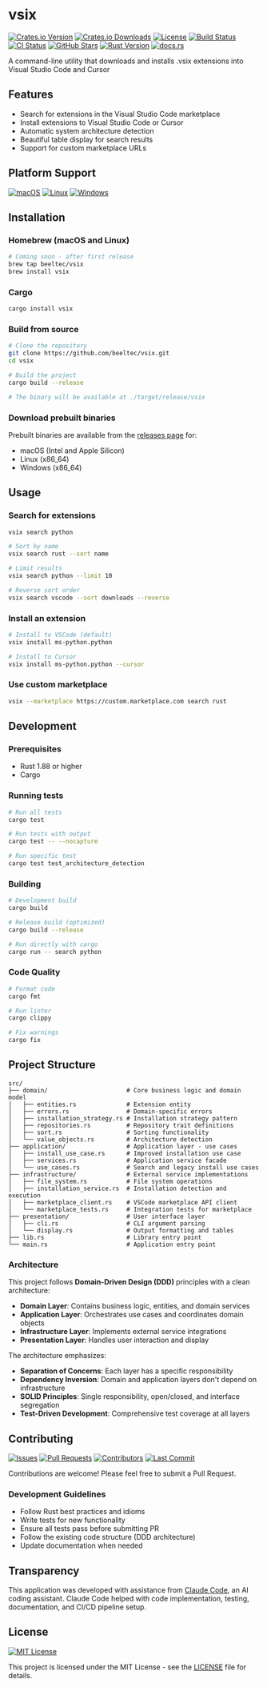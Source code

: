 # vsix

[![Crates.io Version](https://img.shields.io/crates/v/vsix)](https://crates.io/crates/vsix)
[![Crates.io Downloads](https://img.shields.io/crates/d/vsix)](https://crates.io/crates/vsix)
[![License](https://img.shields.io/crates/l/vsix)](https://github.com/beeltec/vsix/blob/main/LICENSE)
[![Build Status](https://img.shields.io/github/actions/workflow/status/beeltec/vsix/release.yml?label=Release)](https://github.com/beeltec/vsix/actions/workflows/release.yml)
[![CI Status](https://img.shields.io/github/actions/workflow/status/beeltec/vsix/ci.yml?label=CI)](https://github.com/beeltec/vsix/actions/workflows/ci.yml)
[![GitHub Stars](https://img.shields.io/github/stars/beeltec/vsix?style=social)](https://github.com/beeltec/vsix)
[![Rust Version](https://img.shields.io/badge/rust-1.89%2B-blue)](https://www.rust-lang.org)
[![docs.rs](https://img.shields.io/docsrs/vsix)](https://docs.rs/vsix)

A command-line utility that downloads and installs .vsix extensions into Visual Studio Code and Cursor

## Features

- Search for extensions in the Visual Studio Code marketplace
- Install extensions to Visual Studio Code or Cursor
- Automatic system architecture detection
- Beautiful table display for search results
- Support for custom marketplace URLs

## Platform Support

[![macOS](https://img.shields.io/badge/macOS-x86__64%20%7C%20ARM64-black?logo=apple)](https://github.com/beeltec/vsix/releases)
[![Linux](https://img.shields.io/badge/Linux-x86__64%20%7C%20ARM64-FCC624?logo=linux&logoColor=black)](https://github.com/beeltec/vsix/releases)
[![Windows](https://img.shields.io/badge/Windows-x86__64%20%7C%20ARM64-0078D4?logo=windows)](https://github.com/beeltec/vsix/releases)

## Installation

### Homebrew (macOS and Linux)

```bash
# Coming soon - after first release
brew tap beeltec/vsix
brew install vsix
```

### Cargo

```bash
cargo install vsix
```

### Build from source

```bash
# Clone the repository
git clone https://github.com/beeltec/vsix.git
cd vsix

# Build the project
cargo build --release

# The binary will be available at ./target/release/vsix
```

### Download prebuilt binaries

Prebuilt binaries are available from the [releases page](https://github.com/beeltec/vsix/releases) for:
- macOS (Intel and Apple Silicon)
- Linux (x86_64)
- Windows (x86_64)

## Usage

### Search for extensions
```bash
vsix search python

# Sort by name
vsix search rust --sort name

# Limit results
vsix search python --limit 10

# Reverse sort order
vsix search vscode --sort downloads --reverse
```

### Install an extension
```bash
# Install to VSCode (default)
vsix install ms-python.python

# Install to Cursor
vsix install ms-python.python --cursor
```

### Use custom marketplace
```bash
vsix --marketplace https://custom.marketplace.com search rust
```

## Development

### Prerequisites

- Rust 1.88 or higher
- Cargo

### Running tests

```bash
# Run all tests
cargo test

# Run tests with output
cargo test -- --nocapture

# Run specific test
cargo test test_architecture_detection
```

### Building

```bash
# Development build
cargo build

# Release build (optimized)
cargo build --release

# Run directly with cargo
cargo run -- search python
```

### Code Quality

```bash
# Format code
cargo fmt

# Run linter
cargo clippy

# Fix warnings
cargo fix
```

## Project Structure

```
src/
├── domain/                      # Core business logic and domain model
│   ├── entities.rs              # Extension entity
│   ├── errors.rs                # Domain-specific errors
│   ├── installation_strategy.rs # Installation strategy pattern
│   ├── repositories.rs          # Repository trait definitions
│   ├── sort.rs                  # Sorting functionality
│   └── value_objects.rs         # Architecture detection
├── application/                 # Application layer - use cases
│   ├── install_use_case.rs      # Improved installation use case
│   ├── services.rs              # Application service facade
│   └── use_cases.rs             # Search and legacy install use cases
├── infrastructure/              # External service implementations
│   ├── file_system.rs           # File system operations
│   ├── installation_service.rs  # Installation detection and execution
│   ├── marketplace_client.rs    # VSCode marketplace API client
│   └── marketplace_tests.rs     # Integration tests for marketplace
├── presentation/                # User interface layer
│   ├── cli.rs                   # CLI argument parsing
│   └── display.rs               # Output formatting and tables
├── lib.rs                       # Library entry point
└── main.rs                      # Application entry point
```

### Architecture

This project follows **Domain-Driven Design (DDD)** principles with a clean architecture:

- **Domain Layer**: Contains business logic, entities, and domain services
- **Application Layer**: Orchestrates use cases and coordinates domain objects
- **Infrastructure Layer**: Implements external service integrations
- **Presentation Layer**: Handles user interaction and display

The architecture emphasizes:
- **Separation of Concerns**: Each layer has a specific responsibility
- **Dependency Inversion**: Domain and application layers don't depend on infrastructure
- **SOLID Principles**: Single responsibility, open/closed, and interface segregation
- **Test-Driven Development**: Comprehensive test coverage at all layers

## Contributing

[![Issues](https://img.shields.io/github/issues/beeltec/vsix)](https://github.com/beeltec/vsix/issues)
[![Pull Requests](https://img.shields.io/github/issues-pr/beeltec/vsix)](https://github.com/beeltec/vsix/pulls)
[![Contributors](https://img.shields.io/github/contributors/beeltec/vsix)](https://github.com/beeltec/vsix/graphs/contributors)
[![Last Commit](https://img.shields.io/github/last-commit/beeltec/vsix)](https://github.com/beeltec/vsix/commits/main)

Contributions are welcome! Please feel free to submit a Pull Request.

### Development Guidelines

- Follow Rust best practices and idioms
- Write tests for new functionality
- Ensure all tests pass before submitting PR
- Follow the existing code structure (DDD architecture)
- Update documentation when needed

## Transparency

This application was developed with assistance from [Claude Code](https://claude.ai/code), an AI coding assistant. Claude Code helped with code implementation, testing, documentation, and CI/CD pipeline setup.

## License

[![MIT License](https://img.shields.io/badge/License-MIT-yellow.svg)](https://opensource.org/licenses/MIT)

This project is licensed under the MIT License - see the [LICENSE](LICENSE) file for details.
